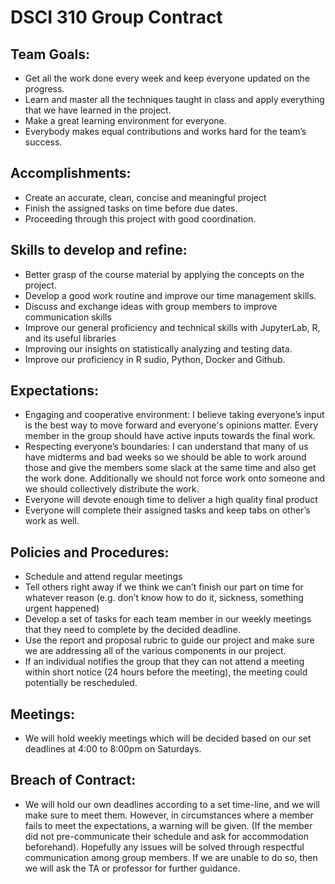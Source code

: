 
# DSCI 310 Group Contract

## Team Goals:

- Get all the work done every week and keep everyone updated on the progress. 
- Learn and master all the techniques taught in class and apply everything that we have learned in the project.
- Make a great learning environment for everyone.
- Everybody makes equal contributions and works hard for the team’s success.

## Accomplishments:

- Create an accurate, clean, concise and meaningful project
- Finish the assigned tasks on time before due dates.
- Proceeding through this project with good coordination. 

## Skills to develop and refine:

- Better grasp of the course material by applying the concepts on the project.
- Develop a good work routine and improve our time management skills.
- Discuss and exchange ideas with group members to improve communication skills
- Improve our general proficiency and technical skills with JupyterLab, R, and its useful libraries 
- Improving our insights on statistically analyzing and testing data.
- Improve our proficiency in R sudio, Python, Docker and Github.

## Expectations:

- Engaging and cooperative environment: I believe taking everyone’s input is the best way to move forward and everyone's opinions matter. Every member in the group should have active inputs towards the final work.
- Respecting everyone’s boundaries: I can understand that many of us have midterms and bad weeks so we should be able to work around those and give the members some slack at the same time and also get the work done. Additionally we should not force work onto someone and we should collectively distribute the work.
- Everyone will devote enough time to deliver a high quality final product
- Everyone will complete their assigned tasks and keep tabs on other’s work as well. 

## Policies and Procedures:

- Schedule and attend regular meetings
- Tell others right away if we think we can’t finish our part on time for whatever reason (e.g. don’t know how to do it, sickness, something urgent happened)
- Develop a set of tasks for each team member in our weekly meetings that they need to complete by the decided deadline.
- Use the report and proposal rubric to guide our project and make sure we are addressing all of the various components in our project.
- If an individual notifies the group that they can not attend a meeting within short notice (24 hours before the meeting), the meeting could potentially be rescheduled.

## Meetings:

- We will hold weekly meetings which will be decided based on our set deadlines at 4:00 to 8:00pm on Saturdays. 

## Breach of Contract:

- We will hold our own deadlines according to a set time-line, and we will make sure to meet them. However, in circumstances where a member fails to meet the expectations, a warning will be given. (If the member did not pre-communicate their schedule and ask for accommodation beforehand). Hopefully any issues will be solved through respectful communication among group members. If we are unable to do so, then we will ask the TA or professor for further guidance.

